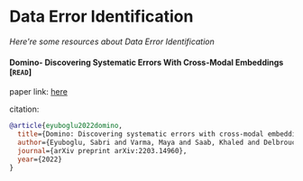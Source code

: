 # Data Error Identification
*Here're some resources about Data Error Identification*

#### Domino- Discovering Systematic Errors With Cross-Modal Embeddings [`READ`]
paper link: [here](https://arxiv.org/pdf/2203.14960)

citation: 
```bibtex
@article{eyuboglu2022domino,
  title={Domino: Discovering systematic errors with cross-modal embeddings},
  author={Eyuboglu, Sabri and Varma, Maya and Saab, Khaled and Delbrouck, Jean-Benoit and Lee-Messer, Christopher and Dunnmon, Jared and Zou, James and R{\'e}, Christopher},
  journal={arXiv preprint arXiv:2203.14960},
  year={2022}
}
```